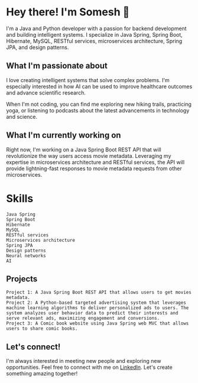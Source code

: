 <h1>Hey there! I'm Somesh 👋</h1>

I'm a Java and Python developer with a passion for backend development and building intelligent systems. I specialize in Java Spring, Spring Boot, Hibernate, MySQL, RESTful services, microservices architecture, Spring JPA, and design patterns.

<h2>What I'm passionate about</h2>

I love creating intelligent systems that solve complex problems. I'm especially interested in how AI can be used to improve healthcare outcomes and advance scientific research.

When I'm not coding, you can find me exploring new hiking trails, practicing yoga, or listening to podcasts about the latest advancements in technology and science.

<h2>What I'm currently working on</h2>

Right now, I'm working on a Java Spring Boot REST API that will revolutionize the way users access movie metadata. Leveraging my expertise in microservices architecture and RESTful services, the API will provide lightning-fast responses to movie metadata requests from other microservices.

<h1>Skills</h1>

    Java Spring
    Spring Boot
    Hibernate
    MySQL
    RESTful services
    Microservices architecture
    Spring JPA
    Design patterns
    Neural networks
    AI

<h2>Projects</h2>

    Project 1: A Java Spring Boot REST API that allows users to get movies metadata.
    Project 2: A Python-based targeted advertising system that leverages machine learning algorithms to deliver personalized ads to users. The system analyzes user behavior data to predict their interests and serve relevant ads, maximizing engagement and conversions.
    Project 3: A Comic book website using Java Spring web MVC that allows users to share comic books.

<h2>Let's connect!</h2>

I'm always interested in meeting new people and exploring new opportunities. Feel free to connect with me on [LinkedIn](https://www.linkedin.com/in/someshvemula/). Let's create something amazing together!

<!---
someshvemula/someshvemula is a ✨ special ✨ repository because its `README.md` (this file) appears on your GitHub profile.
You can click the Preview link to take a look at your changes.
--->
